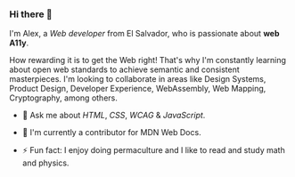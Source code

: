 ### Hi there 👋

<!--
**AlexReyesHuezo/AlexReyesHuezo** is a ✨ _special_ ✨ repository because its `README.md` (this file) appears on your GitHub profile.
-->

I'm Alex, a *Web developer* from El Salvador, who is passionate about **web A11y**.

How rewarding it is to get the Web right! That's why I'm constantly learning about open web standards to achieve semantic and consistent masterpieces.  I'm looking to collaborate in areas like Design Systems, Product Design, Developer Experience, WebAssembly, Web Mapping, Cryptography, among others.

- 💬 Ask me about *HTML*, *CSS*, *WCAG* & *JavaScript*.
- 👯 I'm currently a contributor for MDN Web Docs.


- ⚡ Fun fact: I enjoy doing permaculture and I like to read and study math and physics.
